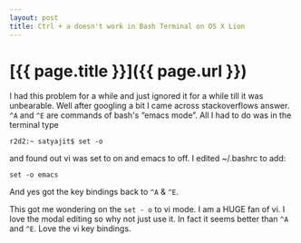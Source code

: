 ```yaml
---
layout: post
title: Ctrl + a doesn't work in Bash Terminal on OS X Lion
---
```

# [{{ page.title }}]({{ page.url }})

I had this problem for a while and just ignored it for a while till it was unbearable. Well after googling a bit I came across stackoverflows answer. `^A` and `^E` are commands of bash's “emacs mode”. All I had to do was in the terminal type  

    r2d2:~ satyajit$ set -o 

and found out vi was set to on and emacs to off. I edited ~/.bashrc to add:

    set -o emacs

And yes got the key bindings back to `^A` & `^E`.

This got me wondering on the `set - o` to vi mode. I am a HUGE fan of vi. I love the modal editing so why not just use it. In fact it seems better than `^A` and `^E`. Love the vi key bindings.
